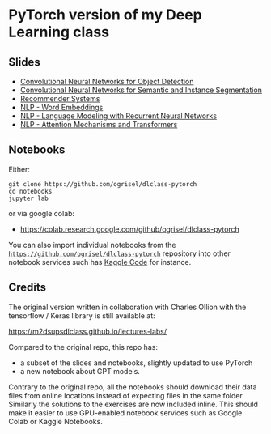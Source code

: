 # PyTorch version of my Deep Learning class

## Slides
- [Convolutional Neural Networks for Object Detection](https://ogrisel.github.io/dlclass-pytorch/slides/convnets_detection)
- [Convolutional Neural Networks for Semantic and Instance Segmentation](https://ogrisel.github.io/dlclass-pytorch/slides/convnets_segmentation)
- [Recommender Systems](https://ogrisel.github.io/dlclass-pytorch/slides/recsys)
- [NLP - Word Embeddings](https://ogrisel.github.io/dlclass-pytorch/slides/nlp-word-embeddings)
- [NLP - Language Modeling with Recurrent Neural Networks](https://ogrisel.github.io/dlclass-pytorch/slides/nlp-recurrent-networks)
- [NLP - Attention Mechanisms and Transformers](https://ogrisel.github.io/dlclass-pytorch/slides/nlp-transformers)

## Notebooks

Either:

```
git clone https://github.com/ogrisel/dlclass-pytorch
cd notebooks
jupyter lab
```

or via google colab:

- https://colab.research.google.com/github/ogrisel/dlclass-pytorch

You can also import individual notebooks from the
[`https://github.com/ogrisel/dlclass-pytorch`](https://github.com/ogrisel/dlclass-pytorch) repository into other notebook
services such has [Kaggle Code](https://www.kaggle.com/code) for instance.

## Credits

The original version written in collaboration with Charles Ollion with the
tensorflow / Keras library is still available at:

https://m2dsupsdlclass.github.io/lectures-labs/

Compared to the original repo, this repo has:

- a subset of the slides and notebooks, slightly updated to use PyTorch
- a new notebook about GPT models.

Contrary to the original repo, all the notebooks should download their data
files from online locations instead of expecting files in the same folder.
Similarly the solutions to the exercises are now included inline. This should
make it easier to use GPU-enabled notebook services such as Google Colab or
Kaggle Notebooks.
